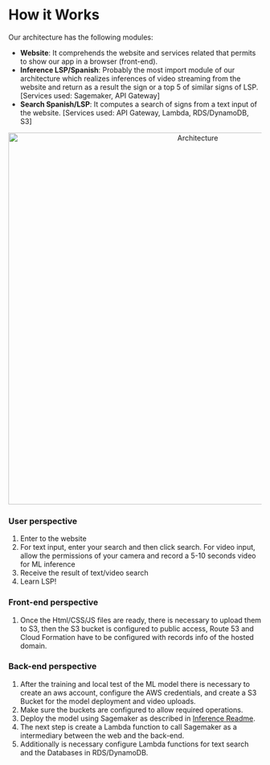 # How it Works

Our architecture has the following modules:

* **Website**: It comprehends the website and services related that permits to show our app in a browser (front-end). <!-- Here is a [Demo] [Services used: Route 53, S3, CloudFormation] --><!-- * **Deployment**: Consists in the services that permits the deployment of the ML model that will allow the inference of our system. [Services used: S3, Sagemaker] -->
* **Inference LSP/Spanish**: Probably the most import module of our architecture which realizes inferences of video streaming from the website and return as a result the sign or a top 5 of similar signs of LSP. [Services used: Sagemaker,  API Gateway] <!-- ~~Kinesis Video Streams(KVS)~~, -->
* **Search Spanish/LSP**: It computes a search of signs from a text input of the website. [Services used: API Gateway, Lambda, RDS/DynamoDB, S3]

<p align="center">
  <img src="./assets/AWS_Diagram_v2.png" alt="Architecture" width="738">
</p>

### **User perspective**
1. Enter to the website
2. For text input, enter your search and then click search. For video input, allow the permissions of your camera and record a 5-10 seconds video for ML inference
3. Receive the result of text/video search
4. Learn LSP!

### **Front-end perspective**
1. Once the Html/CSS/JS files are ready, there is necessary to upload them to S3, then the S3 bucket is configured to public access, Route 53 and Cloud Formation have to be configured with records info of the hosted domain.

### **Back-end perspective**
1. After the training and local test of the ML model there is necessary to create an aws account, configure the AWS credentials, and create a S3 Bucket for the model deployment and video uploads.
2. Make sure the buckets are configured to allow required operations.
3. Deploy the model using Sagemaker as described in [Inference Readme](https://github.com/JoeNatan30/SpanishToPSLTranslationService/tree/main/Inference).<!-- ~~configure an EC2 Linux instance to clone this GitHub Repository and create the Docker Image that have to be uploaded to ECR. (For only EC2 inference is necessary configure a webserver in Django)~~ -->
3. The next step is create a Lambda function to call Sagemaker as a intermediary between the web and the back-end.<!-- 3. The next step is create a Lambda function ~~using the container image~~--> <!-- 4. ~~Simultaneously, is necessary configure KVS signalling channel for video streaming and API Gateway to handle communication between front-end and back-end~~ -->
4. Additionally is necessary configure Lambda functions for text search and the Databases in RDS/DynamoDB.
